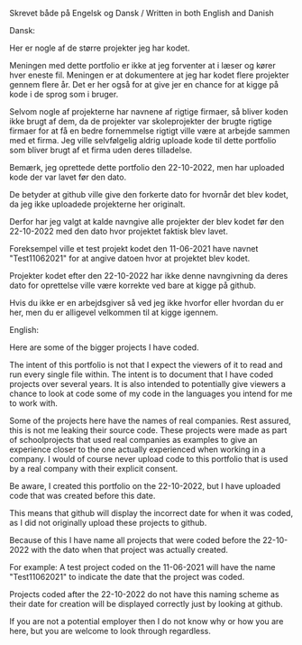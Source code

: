 Skrevet både på Engelsk og Dansk / Written in both English and Danish

Dansk:

Her er nogle af de større projekter jeg har kodet.

Meningen med dette portfolio er ikke at jeg forventer at i læser og kører hver eneste fil. Meningen er at dokumentere at jeg har kodet flere projekter gennem flere år. Det er her også for at give jer en chance for at kigge på kode i de sprog som i bruger.

Selvom nogle af projekterne har navnene af rigtige firmaer, så bliver koden ikke brugt af dem, da de projekter var skoleprojekter der brugte rigtige firmaer for at få en bedre fornemmelse rigtigt ville være at arbejde sammen med et firma. Jeg ville selvfølgelig aldrig uploade kode til dette portfolio som bliver brugt af et firma uden deres tilladelse.

Bemærk, jeg oprettede dette portfolio den 22-10-2022, men har uploaded kode der var lavet før den dato.

De betyder at github ville give den forkerte dato for hvornår det blev kodet, da jeg ikke uploadede projekterne her originalt.

Derfor har jeg valgt at kalde navngive alle projekter der blev kodet før den 22-10-2022 med den dato hvor projektet faktisk blev lavet.

Foreksempel ville et test projekt kodet den 11-06-2021 have navnet "Test11062021" for at angive datoen hvor at projektet blev kodet.

Projekter kodet efter den 22-10-2022 har ikke denne navngivning da deres dato for oprettelse ville være korrekte ved bare at kigge på github.

Hvis du ikke er en arbejdsgiver så ved jeg ikke hvorfor eller hvordan du er her, men du er alligevel velkommen til at kigge igennem.

English:

Here are some of the bigger projects I have coded.

The intent of this portfolio is not that I expect the viewers of it to read and run every single file within. The intent is to document that I have coded projects over several years. It is also intended to potentially give viewers a chance to look at code some of my code in the languages you intend for me to work with.

Some of the projects here have the names of real companies. Rest assured, this is not me leaking their source code. These projects were made as part of schoolprojects that used real companies as examples to give an experience closer to the one actually experienced when working in a company. I would of course never upload code to this portfolio that is used by a real company with their explicit consent.

Be aware, I created this portfolio on the 22-10-2022, but I have uploaded code that was created before this date.

This means that github will display the incorrect date for when it was coded, as I did not originally upload these projects to github.

Because of this I have name all projects that were coded before the 22-10-2022 with the dato when that project was actually created.

For example: A test project coded on the 11-06-2021 will have the name "Test11062021" to indicate the date that the project was coded.

Projects coded after the 22-10-2022 do not have this naming scheme as their date for creation will be displayed correctly just by looking at github.

If you are not a potential employer then I do not know why or how you are here, but you are welcome to look through regardless.
